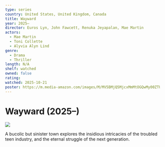 ```yaml
---
type: series
country: United States, United Kingdom, Canada
title: Wayward
year: 2025–
director: Euros Lyn, John Fawcett, Renuka Jeyapalan, Mae Martin
actors:
  - Mae Martin
  - Toni Collette
  - Alyvia Alyn Lind
genre:
  - Drama
  - Thriller
length: N/A
shelf: watched
owned: false
rating:
watched: 2025-10-21
poster: https://m.media-amazon.com/images/M/MV5BMjQ5MjcxMmMtOGQwMy00ZTU3LTgwNmItMzI1M2Q1MzdlYjgyXkEyXkFqcGc@._V1_SX300.jpg
---
```


# Wayward (2025–)

![](https://m.media-amazon.com/images/M/MV5BMjQ5MjcxMmMtOGQwMy00ZTU3LTgwNmItMzI1M2Q1MzdlYjgyXkEyXkFqcGc@._V1_SX300.jpg)

A bucolic but sinister town explores the insidious intricacies of the troubled teen industry, and the eternal struggle of the next generation.